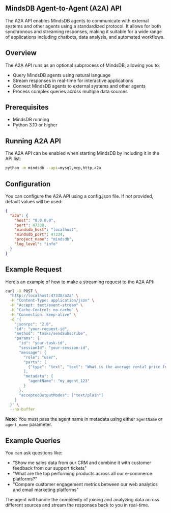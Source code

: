## MindsDB Agent-to-Agent (A2A) API

The A2A API enables MindsDB agents to communicate with external systems and other agents using a standardized protocol. It allows for both synchronous and streaming responses, making it suitable for a wide range of applications including chatbots, data analysis, and automated workflows.

## Overview

The A2A API runs as an optional subprocess of MindsDB, allowing you to:

- Query MindsDB agents using natural language
- Stream responses in real-time for interactive applications
- Connect MindsDB agents to external systems and other agents
- Process complex queries across multiple data sources

## Prerequisites

- MindsDB running
- Python 3.10 or higher

## Running A2A API

The A2A API can be enabled when starting MindsDB by including it in the API list:

```bash
python -m mindsdb --api=mysql,mcp,http,a2a
```

## Configuration

You can configure the A2A API using a config.json file. If not provided, default values will be used:

```json
{
  "a2a": {
    "host": "0.0.0.0",
    "port": 47338,
    "mindsdb_host": "localhost",
    "mindsdb_port": 47334,
    "project_name": "mindsdb",
    "log_level": "info"
  }
}
```

## Example Request

Here's an example of how to make a streaming request to the A2A API:

```bash
curl -X POST \
  "http://localhost:47338/a2a" \
  -H "Content-Type: application/json" \
  -H "Accept: text/event-stream" \
  -H "Cache-Control: no-cache" \
  -H "Connection: keep-alive" \
  -d '{
    "jsonrpc": "2.0",
    "id": "your-request-id",
    "method": "tasks/sendSubscribe",
    "params": {
      "id": "your-task-id",
      "sessionId": "your-session-id",
      "message": {
        "role": "user",
        "parts": [
          {"type": "text", "text": "What is the average rental price for a three bedroom?"}
        ],
        "metadata": {
          "agentName": "my_agent_123"
        }
      },
      "acceptedOutputModes": ["text/plain"]
    }
  }' \
  --no-buffer
```

**Note:** You must pass the agent name in metadata using either `agentName` or `agent_name` parameter.

## Example Queries

You can ask questions like:

- "Show me sales data from our CRM and combine it with customer feedback from our support tickets"
- "What are the top performing products across all our e-commerce platforms?"
- "Compare customer engagement metrics between our web analytics and email marketing platforms"

The agent will handle the complexity of joining and analyzing data across different sources and stream the responses back to you in real-time.
